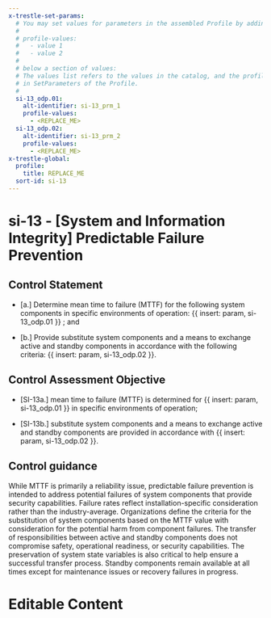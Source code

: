 ```yaml
---
x-trestle-set-params:
  # You may set values for parameters in the assembled Profile by adding
  #
  # profile-values:
  #   - value 1
  #   - value 2
  #
  # below a section of values:
  # The values list refers to the values in the catalog, and the profile-values represent values
  # in SetParameters of the Profile.
  #
  si-13_odp.01:
    alt-identifier: si-13_prm_1
    profile-values:
      - <REPLACE_ME>
  si-13_odp.02:
    alt-identifier: si-13_prm_2
    profile-values:
      - <REPLACE_ME>
x-trestle-global:
  profile:
    title: REPLACE_ME
  sort-id: si-13
---
```


# si-13 - \[System and Information Integrity\] Predictable Failure Prevention

## Control Statement

- \[a.\] Determine mean time to failure (MTTF) for the following system components in specific environments of operation: {{ insert: param, si-13_odp.01 }} ; and

- \[b.\] Provide substitute system components and a means to exchange active and standby components in accordance with the following criteria: {{ insert: param, si-13_odp.02 }}.

## Control Assessment Objective

- \[SI-13a.\] mean time to failure (MTTF) is determined for {{ insert: param, si-13_odp.01 }} in specific environments of operation;

- \[SI-13b.\] substitute system components and a means to exchange active and standby components are provided in accordance with {{ insert: param, si-13_odp.02 }}.

## Control guidance

While MTTF is primarily a reliability issue, predictable failure prevention is intended to address potential failures of system components that provide security capabilities. Failure rates reflect installation-specific consideration rather than the industry-average. Organizations define the criteria for the substitution of system components based on the MTTF value with consideration for the potential harm from component failures. The transfer of responsibilities between active and standby components does not compromise safety, operational readiness, or security capabilities. The preservation of system state variables is also critical to help ensure a successful transfer process. Standby components remain available at all times except for maintenance issues or recovery failures in progress.

# Editable Content

<!-- Make additions and edits below -->
<!-- The above represents the contents of the control as received by the profile, prior to additions. -->
<!-- If the profile makes additions to the control, they will appear below. -->
<!-- The above markdown may not be edited but you may edit the content below, and/or introduce new additions to be made by the profile. -->
<!-- If there is a yaml header at the top, parameter values may be edited. Use --set-parameters to incorporate the changes during assembly. -->
<!-- The content here will then replace what is in the profile for this control, after running profile-assemble. -->
<!-- The current profile has no added parts for this control, but you may add new ones here. -->
<!-- Each addition must have a heading either of the form ## Control my_addition_name -->
<!-- or ## Part a. (where the a. refers to one of the control statement labels.) -->
<!-- "## Control" parts are new parts added after the statement part. -->
<!-- "## Part" parts are new parts added into the top-level statement part with that label. -->
<!-- Subparts may be added with nested hash levels of the form ### My Subpart Name -->
<!-- underneath the parent ## Control or ## Part being added -->
<!-- See https://ibm.github.io/compliance-trestle/tutorials/ssp_profile_catalog_authoring/ssp_profile_catalog_authoring for guidance. -->
